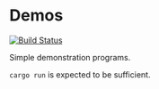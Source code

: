 # Demos
[![Build Status](https://github.com/justincredible/Demos/actions/workflows/rust.yml/badge.svg)](https://github.com/justincredible/Demos/actions/workflows/rust.yml)

Simple demonstration programs.

`cargo run` is expected to be sufficient.
